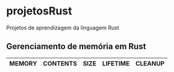 # projetosRust
Projetos de aprendizagem da linguagem Rust

## Gerenciamento de memória em Rust


 | MEMORY             | CONTENTS                                            | SIZE              | LIFETIME             | CLEANUP                       |
 |--------------------|-----------------------------------------------------|-------------------|----------------------|-------------------------------|
